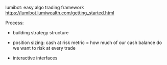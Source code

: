 lumibot: easy algo trading framework
https://lumibot.lumiwealth.com/getting_started.html

Process:
- building strategy structure
- position sizing: cash at risk metric = how much of our cash balance do we want to risk at every trade


- interactive interfaces